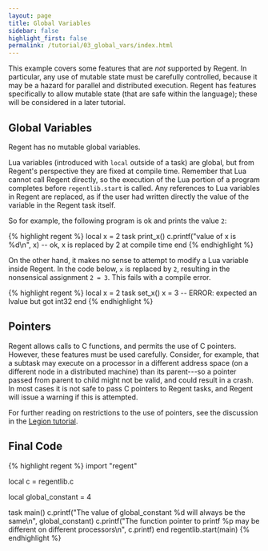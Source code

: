 ```yaml
---
layout: page
title: Global Variables
sidebar: false
highlight_first: false
permalink: /tutorial/03_global_vars/index.html
---
```


This example covers some features that are *not* supported by
Regent. In particular, any use of mutable state must be carefully
controlled, because it may be a hazard for parallel and distributed
execution. Regent has features specifically to allow mutable state
(that are safe within the language); these will be considered in a
later tutorial.

## Global Variables

Regent has no mutable global variables.

Lua variables (introduced with `local` outside of a task) are global,
but from Regent's perspective they are fixed at compile time. Remember
that Lua cannot call Regent directly, so the execution of the Lua
portion of a program completes before `regentlib.start` is called. Any
references to Lua variables in Regent are replaced, as if the user had
written directly the value of the variable in the Regent task itself.

So for example, the following program is ok and prints the value `2`:

{% highlight regent %}
local x = 2
task print_x()
  c.printf("value of x is %d\n", x) -- ok, x is replaced by 2 at compile time
end
{% endhighlight %}

On the other hand, it makes no sense to attempt to modify a Lua
variable inside Regent. In the code below, `x` is replaced by `2`,
resulting in the nonsensical assignment `2 = 3`. This fails with a
compile error.

{% highlight regent %}
local x = 2
task set_x()
  x = 3 -- ERROR: expected an lvalue but got int32
end
{% endhighlight %}

## Pointers

Regent allows calls to C functions, and permits the use of C
pointers. However, these features must be used carefully. Consider,
for example, that a subtask may execute on a processor in a different
address space (on a different node in a distributed machine) than its
parent---so a pointer passed from parent to child might not be valid,
and could result in a crash. In most cases it is not safe to pass C
pointers to Regent tasks, and Regent will issue a warning if this is
attempted.

For further reading on restrictions to the use of pointers, see the
discussion in the [Legion
tutorial](http://legion.stanford.edu/tutorial/hybrid.html).

## Final Code

{% highlight regent %}
import "regent"

local c = regentlib.c

local global_constant = 4

task main()
  c.printf("The value of global_constant %d will always be the same\n", global_constant)
  c.printf("The function pointer to printf %p may be different on different processors\n", c.printf)
end
regentlib.start(main)
{% endhighlight %}
